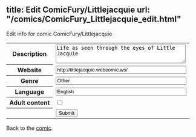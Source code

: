 title: Edit ComicFury/Littlejacquie
url: "/comics/ComicFury_Littlejacquie_edit.html"
---
Edit info for comic ComicFury/Littlejacquie

<form name="comic" action="http://gaepostmail.appspot.com/comic/" method="post">
<table class="comicinfo">
<tr>
<th>Description</th><td><textarea name="description" cols="40" rows="3">Life as seen through the eyes of Little Jacquie</textarea></td>
</tr>
<tr>
<th>Website</th><td><input type="text" name="url" value="http://littlejacquie.webcomic.ws/" size="40"/></td>
</tr>
<tr>
<th>Genre</th><td><input type="text" name="genre" value="Other" size="40"/></td>
</tr>
<tr>
<th>Language</th><td><input type="text" name="language" value="English" size="40"/></td>
</tr>
<tr>
<th>Adult content</th><td><input type="checkbox" name="adult" value="adult" /></td>
</tr>
<tr>
<th></th><td>
<input type="hidden" name="comic" value="ComicFury_Littlejacquie" />
<input type="submit" name="submit" value="Submit" />
</td>
</tr>
</table>
</form>

Back to the [comic](ComicFury_Littlejacquie.html).
